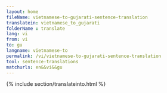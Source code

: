 ```yaml
---
layout: home
fileName: vietnamese-to-gujarati-sentence-translation
translatein: vietnamese_to_gujarati
folderName : translate
lang: vi
from: vi
to: gu
langname: vietnamese-to
permalink: /vi/vietnamese-to-gujarati-sentence-translation
tool: sentence-translations
matchurls: en&&vi&&gu
---
```

{% include section/translateinto.html %}
